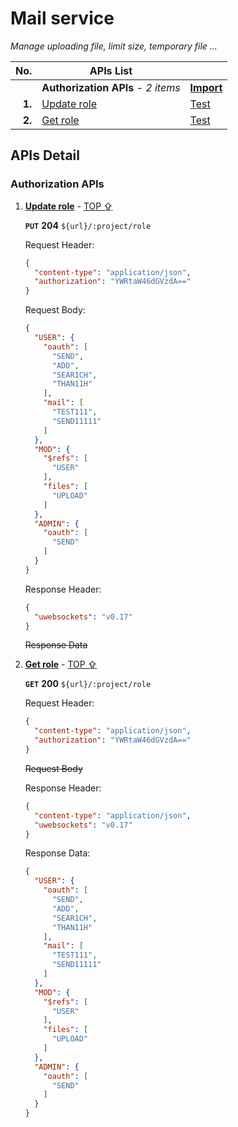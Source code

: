 # Mail service

_Manage uploading file, limit size, temporary file ..._


| No.<a name='ANCHOR_-1'></a> | APIs List |       |
|---: | ---- | ----  |
|  | **Authorization APIs** *- 2 items* | **[Import](http://test.onapis.com/Test/eJzNUt9rwjAQ/lfk2GO3NkMcFPYQ1qLCrKJ1MqQPsY20W9qUJN2m4v++S+fAMej2aB+au9z3o3zX9QFKbnKZgQ+zZQwONEpgnRtT+64rZMpELrXxB4R4LmsQqoq9m/FSukoKjoScs4wrDf4BUlkZXplrs6s5irC6FkXKTCEr90XLCsHfCu0lQp5Xc8NW/UE2fNpn9P4ejg5sZLazai0Fz+UinNtTWjL4a1iEUYBaNLDvRUjn5GGEVTyiESEjSBwoWSEsMg4XMSGkhUUBsQ8kaDGZBlbxSvGttrjWAnnbQvCvi9njlAYtlgaTcfTbPznibCtViSOsykaYombK2Bb7ipU2gmWdMcN7p6gU17WsNLdq2jDToNet13dOTcw/kA4/M23e+UbL9JUbbOHNuyF3NiSUZRaLJSZsreh5tD06G2scnq13GF7kev+T4pCb7gi9zgj//u7OkC/4D+zefvIJ8NA6Uw==)** |
|**1.**| [Update role](#id8044911957221279) | [Test](http://test.onapis.com/Test/eJxlUFtLwzAU/ivj4GO1i4wJhT0EW9zAdWPtHCJ7yNozWk2bkKTqNvbfPakTFPOQc/su8J2gQVepEiJYrnMIoDOS+so5HYWhVIWQlbIuGjM2DEVHUFMfwxIbFRolkQgVihKNhegEhWodtu7aHTSSiNBa1oVwtWrDV6taAv8o9EuCPG9WTmxG4/Lh6VjyyQTOAexUefBqPYXqOktWvipPhugFsiSNSYvH/s8SvmL3U+ryKU8Zm8I2gEbU0iPzJMsZYz0sjZl/sCWL+SL2ilcG99bjegvi7WuJ34vl44LHPZbH81n63397pttemYZO1DWddLUWxvmR5lY0PoK1LoXDwSUqg1ar1qJXs064jrxuh6PgMuT4SXT4m2n3gTurijd0NML78Ibd+ZBIVngstZSwt+K/ox3w5czC+QvhkZbc) |
|**2.**| [Get role](#id1246932165968015.5) | [Test](http://test.onapis.com/Test/eJyVUNFKwzAU/ZVx8XHaRmRCYQ/Blm3gurFWh8gesiaj1bQpya26jf27N90EwSfzkNx7Oefcc3KEWmFpJEQwSXIYQmc11SViGwWBNoXQpXEYjRgLA9ER1FaHQKraBNZoRYRSCamsg+gIhWlQNXiN+1aRiGhbXRUCK9MEb840BP5R6IcEeVmvUKzvRnLyfJB8PIbTELZG7r1aT4mONNkZW5+rutNYtcKib6lvRO03TRQOLnascq1pnPIKDgV25Ow2DIeXJldfxIX/+u4+1daZ4l0hEeAjvGH33qoUKLzAU5as/Gt8PoheIUvSmGg89neW8BV7mFKVT3nK2BQ2lERU2iPzJMsZYz0sjZk/sCHp+SL2ildW7ZzH9SuIt6u0Og+Wjwse91gez2fp3/2bk/8iCuJD8d8/P+DLmYPTN4OoooU=) |

## APIs Detail
### Authorization APIs
1. <a name='id8044911957221279'></a>[**Update role**](http://test.onapis.com/Test/eJxlUFtLwzAU/ivj4GO1i4wJhT0EW9zAdWPtHCJ7yNozWk2bkKTqNvbfPakTFPOQc/su8J2gQVepEiJYrnMIoDOS+so5HYWhVIWQlbIuGjM2DEVHUFMfwxIbFRolkQgVihKNhegEhWodtu7aHTSSiNBa1oVwtWrDV6taAv8o9EuCPG9WTmxG4/Lh6VjyyQTOAexUefBqPYXqOktWvipPhugFsiSNSYvH/s8SvmL3U+ryKU8Zm8I2gEbU0iPzJMsZYz0sjZl/sCWL+SL2ilcG99bjegvi7WuJ34vl44LHPZbH81n63397pttemYZO1DWddLUWxvmR5lY0PoK1LoXDwSUqg1ar1qJXs064jrxuh6PgMuT4SXT4m2n3gTurijd0NML78Ibd+ZBIVngstZSwt+K/ox3w5czC+QvhkZbc) - [TOP ⇪](#ANCHOR_-1)

    **`PUT`** **204** `${url}/:project/role`
    
    Request Header:
    ```json
    {
      "content-type": "application/json",
      "authorization": "YWRtaW46dGVzdA=="
    }
    ```
    
    Request Body:
    ```json
    {
      "USER": {
        "oauth": [
          "SEND",
          "ADD",
          "SEAR1CH",
          "THAN11H"
        ],
        "mail": [
          "TEST111",
          "SEND11111"
        ]
      },
      "MOD": {
        "$refs": [
          "USER"
        ],
        "files": [
          "UPLOAD"
        ]
      },
      "ADMIN": {
        "oauth": [
          "SEND"
        ]
      }
    }
    ```
    
    Response Header:
    ```json
    {
      "uwebsockets": "v0.17"
    }
    ```
    
    ~~Response Data~~
    
    
    
2. <a name='id1246932165968015.5'></a>[**Get role**](http://test.onapis.com/Test/eJyVUNFKwzAU/ZVx8XHaRmRCYQ/Blm3gurFWh8gesiaj1bQpya26jf27N90EwSfzkNx7Oefcc3KEWmFpJEQwSXIYQmc11SViGwWBNoXQpXEYjRgLA9ER1FaHQKraBNZoRYRSCamsg+gIhWlQNXiN+1aRiGhbXRUCK9MEb840BP5R6IcEeVmvUKzvRnLyfJB8PIbTELZG7r1aT4mONNkZW5+rutNYtcKib6lvRO03TRQOLnascq1pnPIKDgV25Ow2DIeXJldfxIX/+u4+1daZ4l0hEeAjvGH33qoUKLzAU5as/Gt8PoheIUvSmGg89neW8BV7mFKVT3nK2BQ2lERU2iPzJMsZYz0sjZk/sCHp+SL2ildW7ZzH9SuIt6u0Og+Wjwse91gez2fp3/2bk/8iCuJD8d8/P+DLmYPTN4OoooU=) - [TOP ⇪](#ANCHOR_-1)

    **`GET`** **200** `${url}/:project/role`
    
    Request Header:
    ```json
    {
      "content-type": "application/json",
      "authorization": "YWRtaW46dGVzdA=="
    }
    ```
    
    ~~Request Body~~
    
    Response Header:
    ```json
    {
      "content-type": "application/json",
      "uwebsockets": "v0.17"
    }
    ```
    
    Response Data:
    ```json
    {
      "USER": {
        "oauth": [
          "SEND",
          "ADD",
          "SEAR1CH",
          "THAN11H"
        ],
        "mail": [
          "TEST111",
          "SEND11111"
        ]
      },
      "MOD": {
        "$refs": [
          "USER"
        ],
        "files": [
          "UPLOAD"
        ]
      },
      "ADMIN": {
        "oauth": [
          "SEND"
        ]
      }
    }
    ```
    
    
    